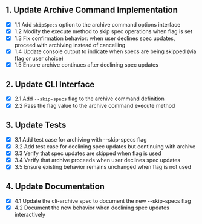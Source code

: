 ## 1. Update Archive Command Implementation
- [x] 1.1 Add `skipSpecs` option to the archive command options interface
- [x] 1.2 Modify the execute method to skip spec operations when flag is set
- [x] 1.3 Fix confirmation behavior: when user declines spec updates, proceed with archiving instead of cancelling
- [x] 1.4 Update console output to indicate when specs are being skipped (via flag or user choice)
- [x] 1.5 Ensure archive continues after declining spec updates

## 2. Update CLI Interface
- [x] 2.1 Add `--skip-specs` flag to the archive command definition
- [x] 2.2 Pass the flag value to the archive command execute method

## 3. Update Tests
- [x] 3.1 Add test case for archiving with --skip-specs flag
- [x] 3.2 Add test case for declining spec updates but continuing with archive
- [x] 3.3 Verify that spec updates are skipped when flag is used
- [x] 3.4 Verify that archive proceeds when user declines spec updates
- [x] 3.5 Ensure existing behavior remains unchanged when flag is not used

## 4. Update Documentation
- [x] 4.1 Update the cli-archive spec to document the new --skip-specs flag
- [x] 4.2 Document the new behavior when declining spec updates interactively